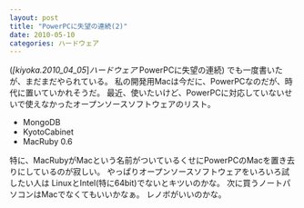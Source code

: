 ```yaml
---
layout: post
title: "PowerPCに失望の連続(2)"
date: 2010-05-10
categories: ハードウェア
---
```

(*[kiyoka.2010_04_05*]*ハードウェア* PowerPCに失望の連続) でも一度書いたが、まだまだやられている。
私の開発用Macは今だに、PowerPCなのだが、時代に置いていかれそうだ。
最近、使いたいけど、PowerPCに対応していないせいで使えなかったオープンソースソフトウェアのリスト。
- MongoDB
- KyotoCabinet
- MacRuby 0.6

特に、MacRubyがMacという名前がついているくせにPowerPCのMacを置き去りにしているのが寂しい。
やっぱりオープンソースソフトウェアをいろいろ試したい人は LinuxとIntel(特に64bit)でないとキツいのかな。
次に買うノートパソコンはMacでなくてもいいかなぁ。
レノボがいいのかな。

